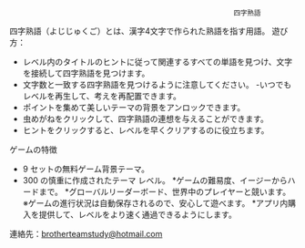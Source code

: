                                                            四字熟語
四字熟語（よじじゅくご）とは、漢字4文字で作られた熟語を指す用語。
遊び方：
- レベル内のタイトルのヒントに従って関連するすべての単語を見つけ、文字を接続して四字熟語を見つけます。
- 文字数と一致する四字熟語を見つけるように注意してください。
-いつでもレベルを再生して、考えを再配置できます。
- ポイントを集めて美しいテーマの背景をアンロックできます。
- 虫めがねをクリックして、四字熟語の連想を与えることができます。
- ヒントをクリックすると、レベルを早くクリアするのに役立ちます。

ゲームの特徴
* 9 セットの無料ゲーム背景テーマ。
* 300 の慎重に作成されたテーマ レベル。
*ゲームの難易度、イージーからハードまで。
*グローバルリーダーボード、世界中のプレイヤーと競います。
※ゲームの進行状況は自動保存されるので、安心して遊べます。
*アプリ内購入を提供して、レベルをより速く通過できるようにします。

連絡先：brotherteamstudy@hotmail.com
